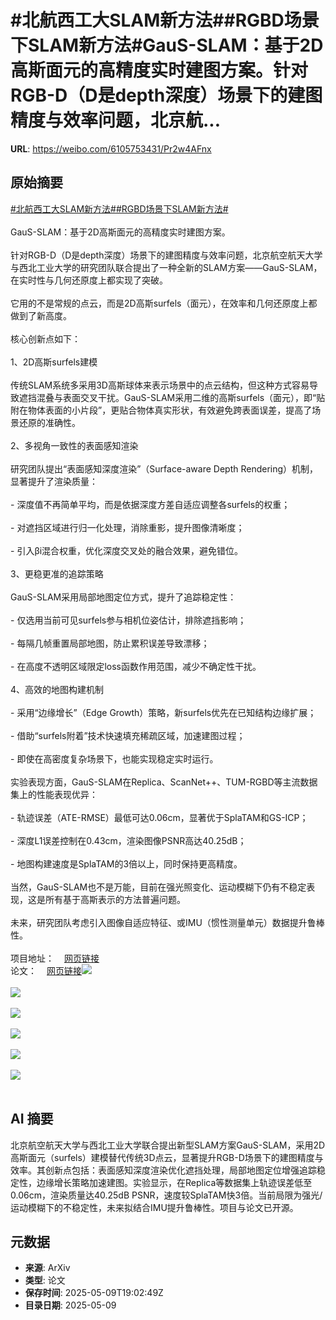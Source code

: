# #北航西工大SLAM新方法##RGBD场景下SLAM新方法#GauS-SLAM：基于2D高斯面元的高精度实时建图方案。针对RGB-D（D是depth深度）场景下的建图精度与效率问题，北京航...

**URL**: https://weibo.com/6105753431/Pr2w4AFnx

## 原始摘要

<a href="https://m.weibo.cn/search?containerid=231522type%3D1%26t%3D10%26q%3D%23%E5%8C%97%E8%88%AA%E8%A5%BF%E5%B7%A5%E5%A4%A7SLAM%E6%96%B0%E6%96%B9%E6%B3%95%23&amp;extparam=%23%E5%8C%97%E8%88%AA%E8%A5%BF%E5%B7%A5%E5%A4%A7SLAM%E6%96%B0%E6%96%B9%E6%B3%95%23" data-hide=""><span class="surl-text">#北航西工大SLAM新方法#</span></a><a href="https://m.weibo.cn/search?containerid=231522type%3D1%26t%3D10%26q%3D%23RGBD%E5%9C%BA%E6%99%AF%E4%B8%8BSLAM%E6%96%B0%E6%96%B9%E6%B3%95%23&amp;extparam=%23RGBD%E5%9C%BA%E6%99%AF%E4%B8%8BSLAM%E6%96%B0%E6%96%B9%E6%B3%95%23" data-hide=""><span class="surl-text">#RGBD场景下SLAM新方法#</span></a><br><br>GauS-SLAM：基于2D高斯面元的高精度实时建图方案。<br><br>针对RGB-D（D是depth深度）场景下的建图精度与效率问题，北京航空航天大学与西北工业大学的研究团队联合提出了一种全新的SLAM方案——GauS-SLAM，在实时性与几何还原度上都实现了突破。<br><br>它用的不是常规的点云，而是2D高斯surfels（面元），在效率和几何还原度上都做到了新高度。<br><br>核心创新点如下：<br><br>1、2D高斯surfels建模<br><br>传统SLAM系统多采用3D高斯球体来表示场景中的点云结构，但这种方式容易导致遮挡混叠与表面交叉干扰。GauS-SLAM采用二维的高斯surfels（面元），即“贴附在物体表面的小片段”，更贴合物体真实形状，有效避免跨表面误差，提高了场景还原的准确性。<br><br>2、多视角一致性的表面感知渲染<br><br>研究团队提出“表面感知深度渲染”（Surface-aware Depth Rendering）机制，显著提升了渲染质量：<br><br>- 深度值不再简单平均，而是依据深度方差自适应调整各surfels的权重；<br><br>- 对遮挡区域进行归一化处理，消除重影，提升图像清晰度；<br><br>- 引入βi混合权重，优化深度交叉处的融合效果，避免错位。<br><br>3、更稳更准的追踪策略<br><br>GauS-SLAM采用局部地图定位方式，提升了追踪稳定性：<br><br>- 仅选用当前可见surfels参与相机位姿估计，排除遮挡影响；<br><br>- 每隔几帧重置局部地图，防止累积误差导致漂移；<br><br>- 在高度不透明区域限定loss函数作用范围，减少不确定性干扰。<br><br>4、高效的地图构建机制<br><br>- 采用“边缘增长”（Edge Growth）策略，新surfels优先在已知结构边缘扩展；<br><br>- 借助“surfels附着”技术快速填充稀疏区域，加速建图过程；<br><br>- 即使在高密度复杂场景下，也能实现稳定实时运行。<br><br>实验表现方面，GauS-SLAM在Replica、ScanNet++、TUM-RGBD等主流数据集上的性能表现优异：<br><br>- 轨迹误差（ATE-RMSE）最低可达0.06cm，显著优于SplaTAM和GS-ICP；<br><br>- 深度L1误差控制在0.43cm，渲染图像PSNR高达40.25dB；<br><br>- 地图构建速度是SplaTAM的3倍以上，同时保持更高精度。<br><br>当然，GauS-SLAM也不是万能，目前在强光照变化、运动模糊下仍有不稳定表现，这是所有基于高斯表示的方法普遍问题。<br><br>未来，研究团队考虑引入图像自适应特征、或IMU（惯性测量单元）数据提升鲁棒性。<br><br>项目地址：<a href="https://weibo.cn/sinaurl?u=https%3A%2F%2Fgaus-slam.github.io%2F" data-hide=""><span class="url-icon"><img style="width: 1rem;height: 1rem" src="https://h5.sinaimg.cn/upload/2015/09/25/3/timeline_card_small_web_default.png" referrerpolicy="no-referrer"></span><span class="surl-text">网页链接</span></a><br>论文：<a href="https://weibo.cn/sinaurl?u=https%3A%2F%2Fwww.arxiv.org%2Fabs%2F2505.01934" data-hide=""><span class="url-icon"><img style="width: 1rem;height: 1rem" src="https://h5.sinaimg.cn/upload/2015/09/25/3/timeline_card_small_web_default.png" referrerpolicy="no-referrer"></span><span class="surl-text">网页链接</span></a><img style="" src="https://tvax3.sinaimg.cn/large/006Fd7o3gy1i19dctqj2sj31590q6h4o.jpg" referrerpolicy="no-referrer"><br><br><img style="" src="https://tvax1.sinaimg.cn/large/006Fd7o3gy1i19dcusp4mj30jx0co14h.jpg" referrerpolicy="no-referrer"><br><br><img style="" src="https://tvax3.sinaimg.cn/large/006Fd7o3gy1i19dd242skj314o0j67wh.jpg" referrerpolicy="no-referrer"><br><br><img style="" src="https://tvax2.sinaimg.cn/large/006Fd7o3gy1i19dcwc4pej30k0093450.jpg" referrerpolicy="no-referrer"><br><br><img style="" src="https://tvax1.sinaimg.cn/large/006Fd7o3gy1i19dd53repj31730lcb29.jpg" referrerpolicy="no-referrer"><br><br><img style="" src="https://tvax1.sinaimg.cn/large/006Fd7o3gy1i19dd5h89rj31460gr4n8.jpg" referrerpolicy="no-referrer"><br><br>

## AI 摘要

北京航空航天大学与西北工业大学联合提出新型SLAM方案GauS-SLAM，采用2D高斯面元（surfels）建模替代传统3D点云，显著提升RGB-D场景下的建图精度与效率。其创新点包括：表面感知深度渲染优化遮挡处理，局部地图定位增强追踪稳定性，边缘增长策略加速建图。实验显示，在Replica等数据集上轨迹误差低至0.06cm，渲染质量达40.25dB PSNR，速度较SplaTAM快3倍。当前局限为强光/运动模糊下的不稳定性，未来拟结合IMU提升鲁棒性。项目与论文已开源。

## 元数据

- **来源**: ArXiv
- **类型**: 论文
- **保存时间**: 2025-05-09T19:02:49Z
- **目录日期**: 2025-05-09
